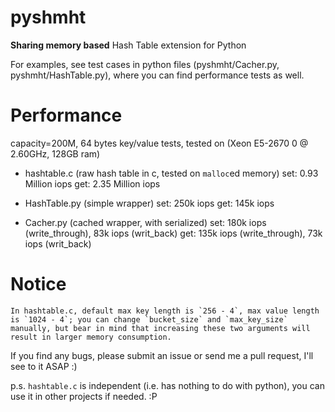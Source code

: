 pyshmht
=======

**Sharing memory based** Hash Table extension for Python

For examples, see test cases in python files (pyshmht/Cacher.py, pyshmht/HashTable.py), where you can find performance tests as well.

Performance
===========

capacity=200M, 64 bytes key/value tests, tested on (Xeon E5-2670 0 @ 2.60GHz, 128GB ram)

* hashtable.c (raw hash table in c, tested on `malloc`ed memory)
    set: 0.93 Million iops
    get: 2.35 Million iops

* HashTable.py (simple wrapper)
    set: 250k iops
    get: 145k iops

* Cacher.py (cached wrapper, with serialized)
    set: 180k iops (write_through), 83k iops (writ_back)
    get: 135k iops (write_through), 73k iops (writ_back)

Notice
======

    In hashtable.c, default max key length is `256 - 4`, max value length is `1024 - 4`; you can change `bucket_size` and `max_key_size` manually, but bear in mind that increasing these two arguments will result in larger memory consumption.

If you find any bugs, please submit an issue or send me a pull request, I'll see to it ASAP :)

p.s. `hashtable.c` is independent (i.e. has nothing to do with python), you can use it in other projects if needed. :P
